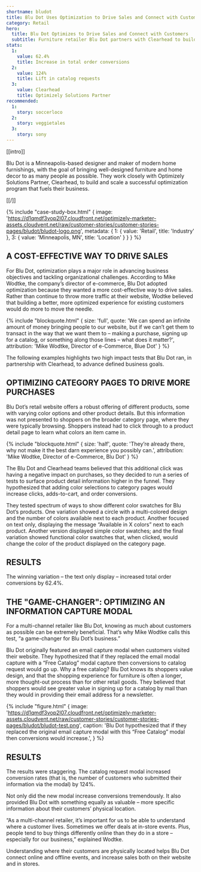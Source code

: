 ```yaml
---
shortname: bludot
title: Blu Dot Uses Optimization to Drive Sales and Connect with Customers
category: Retail
hero:
  title: Blu Dot Optimizes to Drive Sales and Connect with Customers
  subtitle: Furniture retailer Blu Dot partners with Clearhead to build a thriving, optimization-driven business
stats:
  1:
    value: 62.4%
    title: Increase in total order conversions
  2:
    value: 124%
    title: Lift in catalog requests
  3:
    value: Clearhead
    title: Optimizely Solutions Partner
recommended:
  1:
    story: soccerloco
  2:
    story: veggietales
  3:
    story: sony
---
```


[[intro]]

Blu Dot is a Minneapolis-based designer and maker of modern home furnishings, with the goal of bringing well-designed furniture and home decor to as many people as possible. They work closely with Optimizely Solutions Partner, Clearhead, to build and scale a successful optimization program that fuels their business. 

[[/]]

{% include "case-study-box.html"
    {
    image: 'https://d1qmdf3vop2l07.cloudfront.net/optimizely-marketer-assets.cloudvent.net/raw/customer-stories/customer-stories-pages/bludot/bludot-logo.png',
    metadata: {
      1: {
        value: 'Retail',
        title: 'Industry'
      },
      3: {
        value: 'Minneapolis, MN',
        title: 'Location'
      }
    }
  }
%}

## A COST-EFFECTIVE WAY TO DRIVE SALES

For Blu Dot, optimization plays a major role in advancing business objectives and tackling organizational challenges. According to Mike Wodtke, the company’s director of e-commerce, Blu Dot adopted optimization because they wanted a more cost-effective way to drive sales. Rather than continue to throw more traffic at their website, Wodtke believed that building a better, more optimized experience for existing customers would do more to move the needle. 

{% include "blockquote.html"
  {
    size: 'full',
    quote: 'We can spend an infinite amount of money bringing people to our website, but if we can’t get them to transact in the way that we want them to – making a purchase, signing up for a catalog, or something along those lines – what does it matter?',
    attribution: 'Mike Wodtke, Director of e-Commerce, Blue Dot'
  }
%}

The following examples highlights two high impact tests that Blu Dot ran, in partnership with Clearhead, to advance defined business goals. 


## OPTIMIZING CATEGORY PAGES TO DRIVE MORE PURCHASES

Blu Dot’s retail website offers a robust offering of different products, some with varying color options and other product details. But this information was not presented to shoppers on the broader category page, where they were typically browsing. Shoppers instead had to click through to a product detail page to learn what colors an item came in. 

{% include "blockquote.html"
  {
    size: 'half',
    quote: 'They’re already there, why not make it the best darn experience you possibly can.',
    attribution: 'Mike Wodtke, Director of e-Commerce, Blu Dot'
  }
%}

The Blu Dot and Clearhead teams believed that this additional click was having a negative impact on purchases, so they decided to run a series of tests to surface product detail information higher in the funnel. They hypothesized that adding color selections to category pages would increase clicks, adds-to-cart, and order conversions. 

They tested spectrum of ways to show different color swatches for Blu Dot’s products. One variation showed a circle with a multi-colored design and the number of colors available next to each product. Another focused on text only, displaying the message “Available in X colors” next to each product. Another version displayed simple color swatches; and the final variation showed functional color swatches that, when clicked, would change the color of the product displayed on the category page. 

## RESULTS

The winning variation – the text only display – increased total order conversions by 62.4%. 

## THE "GAME-CHANGER": OPTIMIZING AN INFORMATION CAPTURE MODAL

For a multi-channel retailer like Blu Dot, knowing as much about customers as possible can be extremely beneficial. That’s why Mike Wodtke calls this test, “a game-changer for Blu Dot’s business.”

Blu Dot originally featured an email capture modal when customers visited their website. They hypothesized that if they replaced the email modal capture with a “Free Catalog” modal capture then conversions to catalog request would go up. Why a free catalog? Blu Dot knows its shoppers value design, and that the shopping experience for furniture is often a longer, more thought-out process than for other retail goods. They believed that shoppers would see greater value in signing up for a catalog by mail than they would in providing their email address for a newsletter. 

{% include "figure.html"
  {
    image: 'https://d1qmdf3vop2l07.cloudfront.net/optimizely-marketer-assets.cloudvent.net/raw/customer-stories/customer-stories-pages/bludot/bludot-test.png',
    caption: 'Blu Dot hypothesized that if they replaced the original email capture modal with this “Free Catalog” modal  then conversions would increase.',
  }
%}

## RESULTS

The results were staggering. The catalog request modal increased conversion rates (that is, the number of customers who submitted their information via the modal) by 124%. 

Not only did the new modal increase conversions tremendously. It also provided Blu Dot with something equally as valuable – more specific information about their customers’ physical location. 

“As a multi-channel retailer, it’s important for us to be able to understand where a customer lives. Sometimes we offer deals at in-store events. Plus, people tend to buy things differently online than they do in a store – especially for our business,” explained Wodtke. 

Understanding where their customers are physically located helps Blu Dot connect online and offline events, and increase sales both on their website and in stores. 
